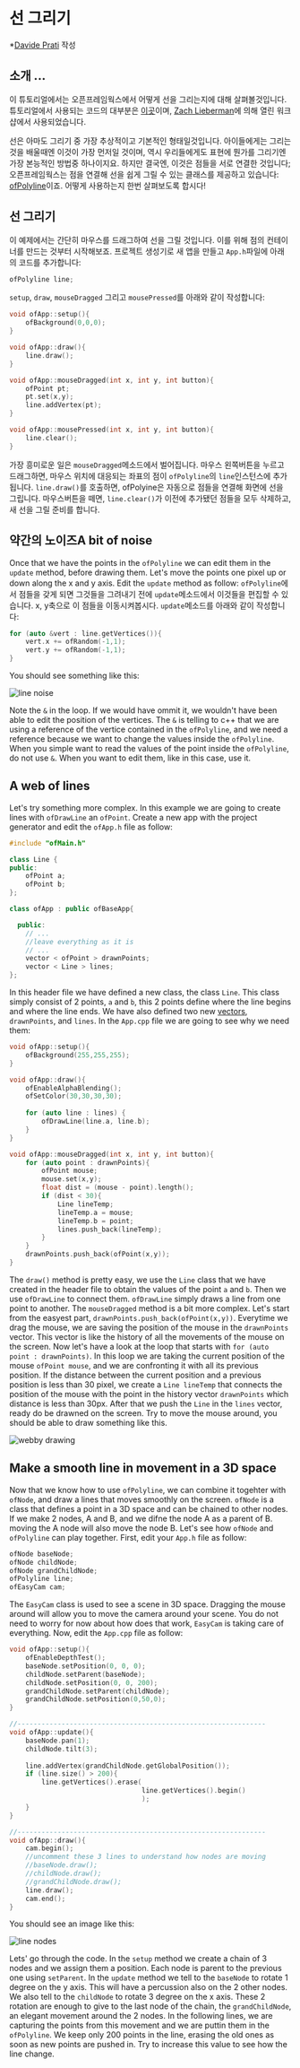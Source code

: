 # 선 그리기

*[Davide Prati](http://edapx.com) 작성

## 소개 ...

이 튜토리얼에서는 오픈프레임웍스에서 어떻게 선을 그리는지에 대해 살펴볼것입니다. 튜토리얼에서 사용되는 코드의 대부분은 [이곳](https://github.com/ofZach/VAW_workshop/tree/master/drawingWorkshop)이며, [Zach Lieberman](http://thesystemis.com/)에 의해 열린 워크샵에서 사용되었습니다.

선은 아마도 그리기 중 가장 추상적이고 기본적인 형태일것입니다. 아이들에게는 그리는것을 배울때엔 이것이 가장 먼저일 것이며, 역시 우리들에게도 표현에 뭔가를 그리기엔 가장 본능적인 방법중 하나이지요. 하지만 결국엔, 이것은 점들을 서로 연결한 것입니다; 오픈프레임웍스는 점을 연결해 선을 쉽게 그릴 수 있는 클래스를 제공하고 있습니다: [ofPolyline](/documentation/graphics/ofPolyline/)이죠. 어떻게 사용하는지 한번 살펴보도록 합시다!

## 선 그리기
이 예제에서는 간단히 마우스를 드래그하여 선을 그릴 것입니다. 이를 위해 점의 컨테이너를 만드는 것부터 시작해보죠. 프로젝트 생성기로 새 앱을 만들고 `App.h`파일에 아래의 코드를 추가합니다:

```cpp
ofPolyline line;
```

`setup`, `draw`, `mouseDragged` 그리고 `mousePressed`를 아래와 같이 작성합니다:

```cpp
void ofApp::setup(){
    ofBackground(0,0,0);
}

void ofApp::draw(){
    line.draw();
}

void ofApp::mouseDragged(int x, int y, int button){
    ofPoint pt;
    pt.set(x,y);
    line.addVertex(pt);
}

void ofApp::mousePressed(int x, int y, int button){
    line.clear();
}
```

가장 흥미로운 일은 `mouseDragged`메소드에서 벌어집니다. 마우스 왼쪽버튼을 누르고 드래그하면, 마우스 위치에 대응되는 좌표의 점이 `ofPolyline`의 `line`인스턴스에 추가됩니다. `line.draw()`를 호출하면, ofPolyine은 자동으로 점들을 연결해 화면에 선을 그립니다. 마우스버튼을 떼면, `line.clear()`가 이전에 추가됐던 점들을 모두 삭제하고, 새 선을 그릴 준비를 합니다.



## 약간의 노이즈A bit of noise 

Once that we have the points in the `ofPolyline` we can edit them in the `update` method, before drawing them. Let's move the points one pixel up or down along the x and y axis. Edit the `update` method as follow:
`ofPolyline`에서 점들을 갖게 되면 그것들을 그려내기 전에 `update`메소드에서 이것들을 편집할 수 있습니다. x, y축으로 이 점들을 이동시켜봅시다. `update`메소드를 아래와 같이 작성합니다:

```cpp
for (auto &vert : line.getVertices()){
    vert.x += ofRandom(-1,1);
    vert.y += ofRandom(-1,1);
}
```
You should see something like this:

![line noise](images/line-noise.gif)

Note the `&` in the loop. If we would have ommit it, we wouldn't have been able to edit the position of the vertices. The `&` is telling to c++ that we are using a reference of the vertice contained in the `ofPolyline`, and we need a reference because we want to change the values inside the `ofPolyline`. When you simple want to read the values of the point inside the `ofPolyline`, do not use `&`. When you want to edit them, like in this case, use it.

## A web of lines 

Let's try something more complex. In this example we are going to create lines with `ofDrawLine` an `ofPoint`. Create a new app with the project generator and edit the `ofApp.h` file as follow:
```cpp
#include "ofMain.h"

class Line {
public: 
    ofPoint a;
    ofPoint b;
};

class ofApp : public ofBaseApp{

  public:
    // ...
    //leave everything as it is
    // ...
    vector < ofPoint > drawnPoints;
    vector < Line > lines;
};
```
In this header file we have defined a new class, the class `Line`. This class simply consist of 2 points, `a` and `b`, this 2 points define where the line begins and where the line ends. We have also defined two new [vectors](/tutorials/11_c++%20concepts/001_stl_vectors_basic/), `drawnPoints`, and `lines`. In the `App.cpp` file we are going to see why we need them:

```cpp
void ofApp::setup(){
    ofBackground(255,255,255);
}

void ofApp::draw(){
    ofEnableAlphaBlending();
    ofSetColor(30,30,30,30);
    
    for (auto line : lines) {
        ofDrawLine(line.a, line.b);
    }
}

void ofApp::mouseDragged(int x, int y, int button){
    for (auto point : drawnPoints){
        ofPoint mouse;
        mouse.set(x,y);
        float dist = (mouse - point).length();
        if (dist < 30){
            Line lineTemp;
            lineTemp.a = mouse;
            lineTemp.b = point;
            lines.push_back(lineTemp);
        }
    }
    drawnPoints.push_back(ofPoint(x,y));
}
```
The `draw()` method is pretty easy, we use the `Line` class that we have created in the header file to obtain the values of the point `a` and `b`. Then we use `ofDrawLine` to connect them. `ofDrawLine` simply draws a line from one point to another.
The `mouseDragged` method is a bit more complex. Let's start from the easyest part, `drawnPoints.push_back(ofPoint(x,y))`. Everytime we drag the mouse, we are saving the position of the mouse in the `drawnPoints` vector. This vector is like the history of all the movements of the mouse on the screen. Now let's have a look at the loop that starts with `for (auto point : drawnPoints)`. In this loop we are taking the current position of the mouse `ofPoint mouse`, and we are confronting it with all its previous position. If the distance between the current position and a previous position is less than 30 pixel, we create a `Line lineTemp` that connects the position of the mouse with the point in the history vector `drawnPoints` which distance is less than 30px. After that we push the `Line` in the `lines` vector, ready do be drawned on the screen.
Try to move the mouse around, you should be able to draw something like this.

![webby drawing](images/web.png)


## Make a smooth line in movement in a 3D space
Now that we know how to use `ofPolyline`, we can combine it togehter with `ofNode`, and draw a lines that moves smoothly on the screen. `ofNode` is a class that defines a point in a 3D space and can be chained to other nodes. If we make 2 nodes, A and B, and we difne the node A as a parent of B. moving the A node will also move the node B. Let's see how `ofNode` and `ofPolyline` can play together. First, edit your `App.h` file as follow:

```cpp
ofNode baseNode;
ofNode childNode;
ofNode grandChildNode;
ofPolyline line;
ofEasyCam cam;
```
The `EasyCam` class is used to see a scene in 3D space. Dragging the mouse around will allow you to move the camera around your scene. You do not need to worry for now about how does that work, `EasyCam` is taking care of everything. Now, edit the `App.cpp` file as follow:

```cpp
void ofApp::setup(){
    ofEnableDepthTest();
    baseNode.setPosition(0, 0, 0);
    childNode.setParent(baseNode);
    childNode.setPosition(0, 0, 200);
    grandChildNode.setParent(childNode);
    grandChildNode.setPosition(0,50,0);
}

//--------------------------------------------------------------
void ofApp::update(){
    baseNode.pan(1);
    childNode.tilt(3);
    
    line.addVertex(grandChildNode.getGlobalPosition());
    if (line.size() > 200){
        line.getVertices().erase(
                                 line.getVertices().begin()
                                 );
    }
}

//--------------------------------------------------------------
void ofApp::draw(){
    cam.begin();
    //uncomment these 3 lines to understand how nodes are moving
    //baseNode.draw();
    //childNode.draw();
    //grandChildNode.draw();
    line.draw();
    cam.end();
}
```
You should see an image like this:

![line nodes](images/line-nodes.gif)

Lets' go through the code. In the `setup` method we create a chain of 3 nodes and we assign them a position. Each node is parent to the previous one using `setParent`. In the `update` method we tell to the `baseNode` to rotate 1 degree on the y axis. This will have a percussion also on the 2 other nodes. We also tell to the `childNode` to rotate 3 degree on the x axis. These 2 rotation are enough to give to the last node of the chain, the `grandChildNode`, an elegant movement around the 2 nodes. In the following lines, we are capturing the points from this movement and we are puttin them in the `ofPolyline`. We keep only 200 points in the line, erasing the old ones as soon as new points are pushed in. Try to increase this value to see how the line change. 



